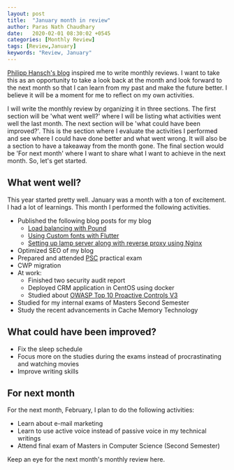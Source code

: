 ```yaml
---
layout: post
title:  "January month in review"
author: Paras Nath Chaudhary
date:   2020-02-01 08:30:02 +0545
categories: [Monthly Review]
tags: [Review,January]
keywords: "Review, January"
---
```

[Philipp Hansch's blog](https://phansch.net/) inspired me to write monthly reviews. I want to take this as an opportunity to take a look back at the month and look forward to the next month so that I can learn from my past and make the future better.<!--more--> I believe it will be a moment for me to reflect on my own activities. 

I will write the monthly review by organizing it in three sections. The first section will be 'what went well?' where I will be listing what activities went well the last month. The next section will be 'what could have been improved?'. This is the section where I evaluate the activities I performed and see where I could have done better and what went wrong. It will also be a section to have a takeaway from the month gone. The final section would be 'For next month' where I want to share what I want to achieve in the next month. So, let's get started.

## What went well?
This year started pretty well. January was a month with a ton of excitement. I had a lot of learnings. This month I performed the following activities.  
* Published the following blog posts for my blog
    * [Load balancing with Pound](https://parasnath.com.np/blog/load-balancing-with-pound/)
    * [Using Custom fonts with Flutter](https://parasnath.com.np/blog/)
    * [Setting up lamp server along with reverse proxy using Nginx](https://parasnath.com.np)
* Optimized SEO of my blog
* Prepared and attended [PSC](http://psc.gov.np/) practical exam
* CWP migration
* At work:
    * Finished two security audit report
    * Deployed CRM application in CentOS using docker
    * Studied about [OWASP Top 10 Proactive Controls V3](https://www.owasp.org/images/b/bc/OWASP_Top_10_Proactive_Controls_V3.pdf) 
* Studied for my internal exams of Masters Second Semester
* Study the recent advancements in Cache Memory Technology

## What could have been improved?
* Fix the sleep schedule
* Focus more on the studies during the exams instead of procrastinating and watching movies
* Improve writing skills

## For next month
For the next month, February, I plan to do the following activities:  
* Learn about e-mail marketing
* Learn to use active voice instead of passive voice in my technical writings
* Attend final exam of Masters in Computer Science (Second Semester)

Keep an eye for the next month's monthly review here.

